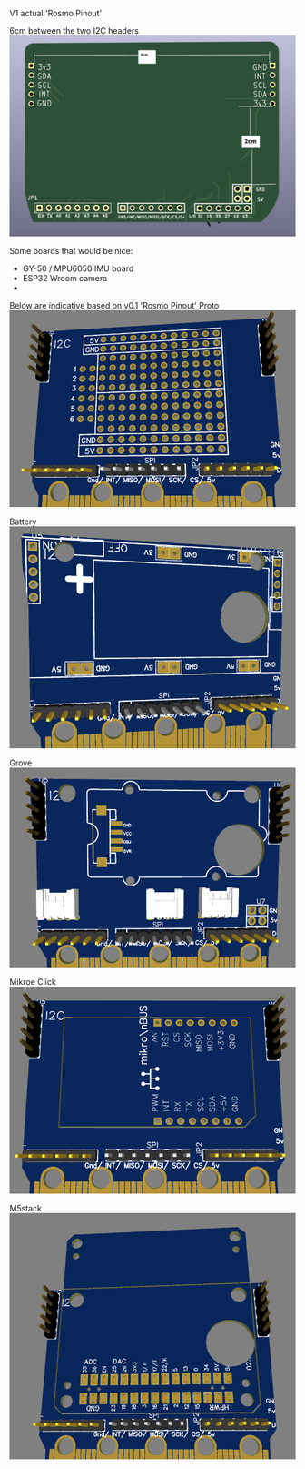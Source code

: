 V1 actual 'Rosmo Pinout'

6cm between the two I2C headers
![back](https://raw.githubusercontent.com/rosmo-robot/Feather-Bit/main/v1/daughter_concept/rosmopinout.png-mh.png)

Some boards that would be nice:

* GY-50 / MPU6050 IMU board
* ESP32 Wroom camera
* 

Below are indicative based on v0.1 'Rosmo Pinout'
Proto
![back](https://raw.githubusercontent.com/rosmo-robot/Feather-Bit/main/v1/daughter_concept/proto_daughter.png)

Battery
![back](https://raw.githubusercontent.com/rosmo-robot/Feather-Bit/main/v1/daughter_concept/16340_Power.png)

Grove
![back](https://raw.githubusercontent.com/rosmo-robot/Feather-Bit/main/v1/daughter_concept/grove_daughter.png)

Mikroe Click
![back](https://raw.githubusercontent.com/rosmo-robot/Feather-Bit/main/v1/daughter_concept/Mikroe_click_daughter.png)

M5stack
![back](https://raw.githubusercontent.com/rosmo-robot/Feather-Bit/main/v1/daughter_concept/M5stack_daughter.png)
